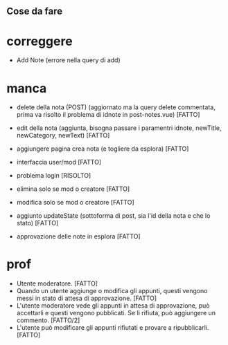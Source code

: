 ## Cose da fare

# correggere
- Add Note (errore nella query di add)

# manca
- delete della nota (POST) (aggiornato ma la query delete commentata, prima va risolto il problema di idnote in post-notes.vue) [FATTO]
- edit della nota (aggiunta, bisogna passare i paramentri idnote, newTitle, newCategory, newText) [FATTO]
- aggiungere pagina crea nota (e togliere da esplora) [FATTO]

- interfaccia user/mod [FATTO]
- problema login [RISOLTO]
- elimina solo se mod o creatore [FATTO]
- modifica solo se mod o creatore [FATTO]
- aggiunto updateState (sottoforma di post, sia l'id della nota e che lo stato) [FATTO]
- approvazione delle note in esplora [FATTO]

# prof
- Utente moderatore. [FATTO]
- Quando un utente aggiunge o modifica gli appunti, questi vengono messi in stato di attesa di approvazione. [FATTO]
- L'utente moderatore vede gli appunti in attesa di approvazione, può accettarli e questi vengono pubblicati. Se li rifiuta, può aggiungere un commento. [FATTO/2]
- L'utente può modificare gli appunti rifiutati e provare a ripubblicarli. [FATTO]